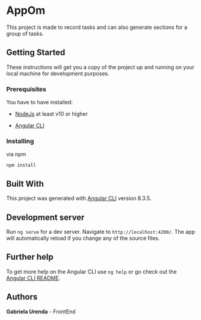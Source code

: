 # AppOm

This project is made to record tasks and can also generate sections for a group of tasks.

## Getting Started

These instructions will get you a copy of the project up and running on your local machine for development purposes.

### Prerequisites

You have to have installed:

* [NodeJs](https://nodejs.org/es/) at least v10 or higher

* [Angular CLI](https://cli.angular.io/)


### Installing 

via npm

```console
npm install
```

## Built With

This project was generated with [Angular CLI](https://github.com/angular/angular-cli) version 8.3.5.

## Development server

Run `ng serve` for a dev server. Navigate to `http://localhost:4200/`. The app will automatically reload if you change any of the source files.


## Further help

To get more help on the Angular CLI use `ng help` or go check out the [Angular CLI README](https://github.com/angular/angular-cli/blob/master/README.md).

## Authors

**Gabriela Urenda** - FrontEnd

